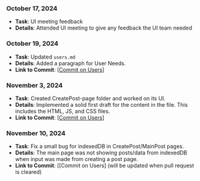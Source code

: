 ### October 17, 2024
- **Task**: UI meeting feedback
- **Details**: Attended UI meeting to give any feedback the UI team needed

### October 19, 2024
- **Task**: Updated `users.md`
- **Details**: Added a paragraph for User Needs.
- **Link to Commit**: [[Commit on Users](https://github.com/ginpks/TRANSPORTATION/commit/918b7a59e973ce660a351d6a998f62c0d51893be)]

### November 3, 2024
- **Task**: Created CreatePost-page folder and worked on its UI. 
- **Details**: Implemented a solid first draft for the content in the file. This includes the HTML, JS, and CSS files.
- **Link to Commit**: [[Commit on Users](https://github.com/ginpks/TRANSPORTATION/commit/dbb9c2ba6dc9580954b949bbfe44cbe7b2c3260d)]

### November 10, 2024
- **Task**: Fix a small bug for indexedDB in CreatePost/MainPost pages.
- **Details**: The main page was not showing posts/data from indexedDB when input was made from creating a post page.
- **Link to Commit**: [[Commit on Users] (will be updated when pull request is cleared)
